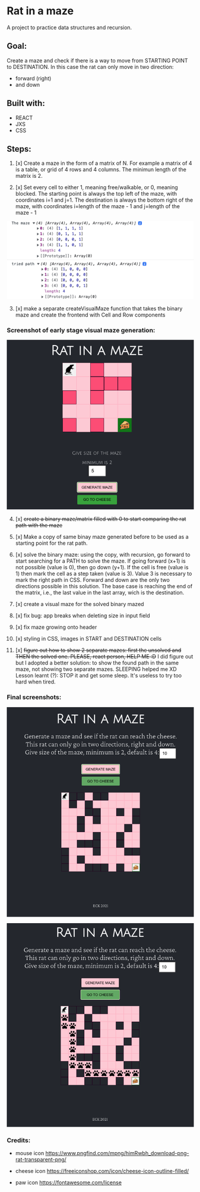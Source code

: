# Rat in a maze

A project to practice data structures and recursion.

## Goal:

Create a maze and check if there is a way to move from STARTING POINT to DESTINATION.
In this case the rat can only move in two direction:
- forward (right)
- and down

## Built with:
- REACT
- JXS
- CSS

## Steps:

1. [x] Create a maze in the form of a matrix of N. For example a matrix of 4 is a table, or grid of 4 rows and 4 columns. The minimun length of the matrix is 2.

2. [x] Set every cell to either 1, meaning free/walkable, or 0, meaning blocked. The starting point is always the top left of the maze, with coordinates i=1 and j=1. The destination is always the bottom right of the maze, with coordinates i=length of the maze - 1 and j=length of the maze - 1

![screenshot](screenshot2.png?raw=true "Screenshot of the single page application")

3. [x] make a separate createVisualMaze function that takes the binary maze and create the frontend with Cell and Row components

### Screenshot of early stage visual maze generation:
![screenshot](screenshot.png?raw=true "Screenshot of early stage maze generation")

4. [x] <del>create a binary maze/matrix filled with 0 to start comparing the rat path with the maze</del> 

5. [x] Make a copy of same binay maze generated before to be used as a starting point for the rat path.

6. [x] solve the binary maze: 
using the copy, with recursion, go forward to start searching for a PATH to solve the maze. If going forward (x+1) is not possible (value is 0), then go down (y+1). If the cell is free (value is 1) then mark the cell as a step taken (value is 3). Value 3 is necessary to mark the right path in CSS. Forward and down are the only two directions possible in this solution. The base case is reaching the end of the matrix, i.e., the last value in the last array, wich is the destination.

7. [x] create a visual maze for the solved binary mazed
8. [x] fix bug: app breaks when deleting size in input field
9. [x] fix maze growing onto header
10. [x] styling in CSS, images in START and DESTINATION cells
11. [x] <del>figure out how to show 2 separate mazes: first the unsolved and THEN the solved one. PLEASE, react person, HELP ME :D</del> I did figure out but I adopted a better solution: to show the found path in the same maze, not showing two separate mazes. SLEEPING helped me XD Lesson learnt (?): STOP it and get some sleep. It's useless to try too hard when tired.

### Final screenshots:

![screenshot3](unsolved.png?raw=true "Screenshot of the generated unsolved application")

![screenshot4](solved.png?raw=true "Screenshot of the solved maze")

### Credits:

- mouse icon https://www.pngfind.com/mpng/himRwbh_download-png-rat-transparent-png/

- cheese icon https://freeiconshop.com/icon/cheese-icon-outline-filled/
- paw icon https://fontawesome.com/license
  